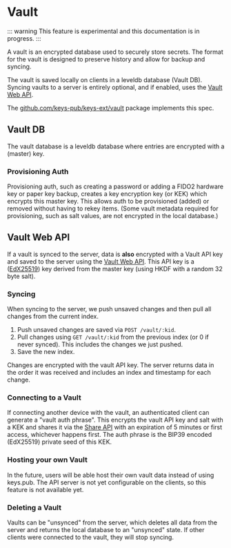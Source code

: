 # Vault

::: warning
This feature is experimental and this documentation is in progress.
:::

A vault is an encrypted database used to securely store secrets.
The format for the vault is designed to preserve history and allow for backup and syncing.

The vault is saved locally on clients in a leveldb database (Vault DB).
Syncing vaults to a server is entirely optional, and if enabled, uses the [Vault Web API](/docs/webapi/vault.md).

The [github.com/keys-pub/keys-ext/vault](https://pkg.go.dev/github.com/keys-pub/keys-ext/vault) package implements this spec.

## Vault DB

The vault database is a leveldb database where entries are encrypted with a (master) key.

### Provisioning Auth

Provisioning auth, such as creating a password or adding a FIDO2 hardware key or paper key backup, creates a key encryption key (or KEK) which encrypts this master key.
This allows auth to be provisioned (added) or removed without having to rekey items.
(Some vault metadata required for provisioning, such as salt values, are not encrypted in the local database.)

## Vault Web API

If a vault is synced to the server, data is **also** encrypted with a Vault API key and saved to the server using the [Vault Web API](/docs/webapi/vault.md).
This API key is a ([EdX25519](/docs/specs/keys.md)) key derived from the master key (using HKDF with a random 32 byte salt).

### Syncing

When syncing to the server, we push unsaved changes and then pull all changes from the current index.

1. Push unsaved changes are saved via `POST /vault/:kid`.
2. Pull changes using `GET /vault/:kid` from the previous index (or 0 if never synced). This includes the changes we just pushed.
3. Save the new index.

Changes are encrypted with the vault API key.
The server returns data in the order it was received and includes an index and timestamp for each change.

### Connecting to a Vault

If connecting another device with the vault, an authenticated client can generate a "vault auth phrase".
This encrypts the vault API key and salt with a KEK and shares it via the [Share API](/docs/webapi/share.md) with an expiration of 5 minutes or first access, whichever happens first.
The auth phrase is the BIP39 encoded (EdX25519) private seed of this KEK.

### Hosting your own Vault

In the future, users will be able host their own vault data instead of using keys.pub.
The API server is not yet configurable on the clients, so this feature is not available yet.

### Deleting a Vault

Vaults can be "unsynced" from the server, which deletes all data from the server and returns the local database to an "unsynced" state.
If other clients were connected to the vault, they will stop syncing.
